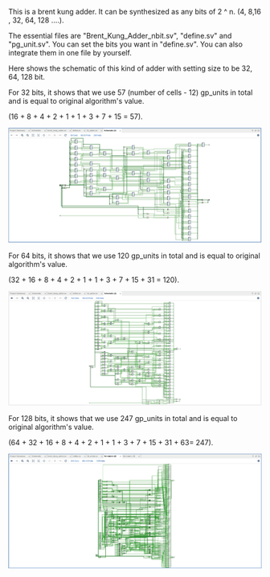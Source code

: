 This is a brent kung adder. It can be synthesized as any bits of 2 ^ n. (4, 8,16 , 32, 64, 128 ....).

The essential files are "Brent_Kung_Adder_nbit.sv", "define.sv" and "pg_unit.sv". You can set the bits you want in "define.sv". You can also integrate them in one file by yourself.

Here shows the schematic of this kind of adder with setting size to be 32, 64, 128 bit. 

For 32 bits, it shows that we use 57 (number of cells - 12) gp_units in total and is equal to original algorithm's value.

(16 + 8 + 4 + 2 + 1 + 1 + 3 + 7 + 15 = 57).

![alt text](png/schematic_32bit.png)

For 64 bits, it shows that we use 120 gp_units in total and is equal to original algorithm's value.

(32 + 16 + 8 + 4 + 2 + 1 + 1 + 3 + 7 + 15 + 31 = 120).

![alt text](png/schematic_64bit.png)

For 128 bits, it shows that we use 247 gp_units in total and is equal to original algorithm's value.

(64 + 32 + 16 + 8 + 4 + 2 + 1 + 1 + 3 + 7 + 15 + 31 + 63= 247).

![alt text](png/schematic_128bit.png)
